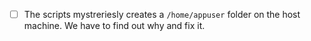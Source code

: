 - [ ] The scripts mystreriesly creates a `/home/appuser` folder on the host machine. We have to find out why and fix it.
